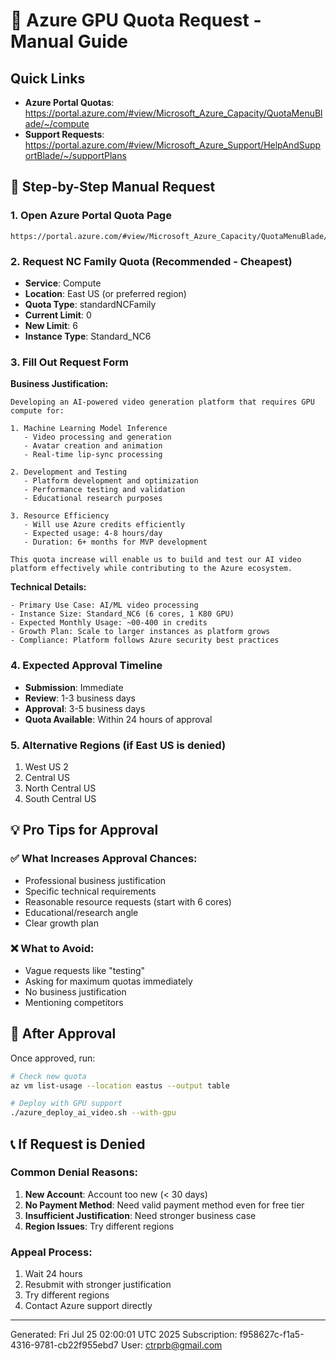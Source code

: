# 🎯 Azure GPU Quota Request - Manual Guide

## Quick Links
- **Azure Portal Quotas**: https://portal.azure.com/#view/Microsoft_Azure_Capacity/QuotaMenuBlade/~/compute
- **Support Requests**: https://portal.azure.com/#view/Microsoft_Azure_Support/HelpAndSupportBlade/~/supportPlans

## 🚀 Step-by-Step Manual Request

### 1. Open Azure Portal Quota Page
```
https://portal.azure.com/#view/Microsoft_Azure_Capacity/QuotaMenuBlade/~/compute
```

### 2. Request NC Family Quota (Recommended - Cheapest)
- **Service**: Compute
- **Location**: East US (or preferred region)
- **Quota Type**: standardNCFamily
- **Current Limit**: 0
- **New Limit**: 6
- **Instance Type**: Standard_NC6

### 3. Fill Out Request Form

**Business Justification:**
```
Developing an AI-powered video generation platform that requires GPU compute for:

1. Machine Learning Model Inference
   - Video processing and generation
   - Avatar creation and animation
   - Real-time lip-sync processing

2. Development and Testing
   - Platform development and optimization
   - Performance testing and validation
   - Educational research purposes

3. Resource Efficiency
   - Will use Azure credits efficiently
   - Expected usage: 4-8 hours/day
   - Duration: 6+ months for MVP development

This quota increase will enable us to build and test our AI video platform effectively while contributing to the Azure ecosystem.
```

**Technical Details:**
```
- Primary Use Case: AI/ML video processing
- Instance Size: Standard_NC6 (6 cores, 1 K80 GPU)
- Expected Monthly Usage: ~00-400 in credits
- Growth Plan: Scale to larger instances as platform grows
- Compliance: Platform follows Azure security best practices
```

### 4. Expected Approval Timeline
- **Submission**: Immediate
- **Review**: 1-3 business days
- **Approval**: 3-5 business days
- **Quota Available**: Within 24 hours of approval

### 5. Alternative Regions (if East US is denied)
1. West US 2
2. Central US  
3. North Central US
4. South Central US

## 💡 Pro Tips for Approval

### ✅ What Increases Approval Chances:
- Professional business justification
- Specific technical requirements
- Reasonable resource requests (start with 6 cores)
- Educational/research angle
- Clear growth plan

### ❌ What to Avoid:
- Vague requests like "testing"
- Asking for maximum quotas immediately
- No business justification
- Mentioning competitors

## 🔄 After Approval

Once approved, run:
```bash
# Check new quota
az vm list-usage --location eastus --output table

# Deploy with GPU support
./azure_deploy_ai_video.sh --with-gpu
```

## 📞 If Request is Denied

### Common Denial Reasons:
1. **New Account**: Account too new (< 30 days)
2. **No Payment Method**: Need valid payment method even for free tier
3. **Insufficient Justification**: Need stronger business case
4. **Region Issues**: Try different regions

### Appeal Process:
1. Wait 24 hours
2. Resubmit with stronger justification
3. Try different regions
4. Contact Azure support directly

---
Generated: Fri Jul 25 02:00:01 UTC 2025
Subscription: f958627c-f1a5-4316-9781-cb22f955ebd7
User: ctrprb@gmail.com
